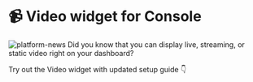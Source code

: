 # 📹 Video widget for Console
![platform-news](https://user-images.githubusercontent.com/120122081/223413462-293cfca3-bd02-4293-a996-9a481fea0ca8.png)
Did you know that you can display live, streaming, or static video right on your dashboard?

Try out the Video widget with updated setup guide 👇
